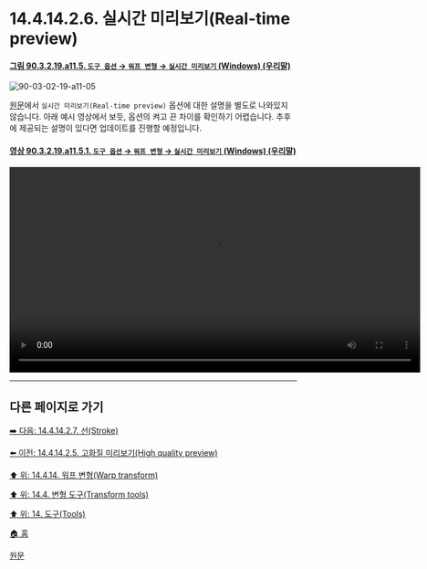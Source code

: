 # 14.4.14.2.6. 실시간 미리보기(Real-time preview)

<a id="90-03-02-19-a11-05"></a>

#### [그림 90.3.2.19.a11.5. `도구 옵션` → `워프 변형` → `실시간 미리보기` (Windows) (우리말)](./90-03-02-19-warp_transform.md#90-03-02-19-a11-05)
![90-03-02-19-a11-05](https://github.com/wonder13662/gimp/assets/15767104/bb9e4d54-6742-4c94-851c-7f67da8c8421)

[원문](https://docs.gimp.org/2.10/ko/gimp-tool-warp.html#idm16304)에서 `실시간 미리보기(Real-time preview)` 옵션에 대한 설명을 별도로 나와있지 않습니다. 아래 예시 영상에서 보듯, 옵션의 켜고 끈 차이를 확인하기 어렵습니다. 추후에 제공되는 설명이 있다면 업데이트를 진행할 예정입니다.

<a id="90-03-02-19-a11-05-01"></a>

#### [영상 90.3.2.19.a11.5.1. `도구 옵션` → `워프 변형` → `실시간 미리보기` (Windows) (우리말)](./90-03-02-19-warp_transform.md#90-03-02-19-a11-05-01)
<video controls="controls" width="720" src="https://github.com/wonder13662/gimp/assets/15767104/d9c90dc6-4d89-415b-a01a-3b32a3592ae8"></video>

***

## 다른 페이지로 가기

[➡️ 다음: 14.4.14.2.7. 선(Stroke)](./14-04-14-02-07-stroke.md)

[⬅️ 이전: 14.4.14.2.5. 고화질 미리보기(High quality preview)](./14-04-14-02-05-high_quality_preview.md)

[⬆️ 위: 14.4.14. 워프 변형(Warp transform)](./14-04-14-00-warp-transform.md)

[⬆️ 위: 14.4. 변형 도구(Transform tools)](./14-04-00-transform-tools.md)

[⬆️ 위: 14. 도구(Tools)](./14-00-tools.md)

[🏠 홈](./00-home.md)

[원문](https://docs.gimp.org/2.10/ko/gimp-tool-warp.html#idm16304)